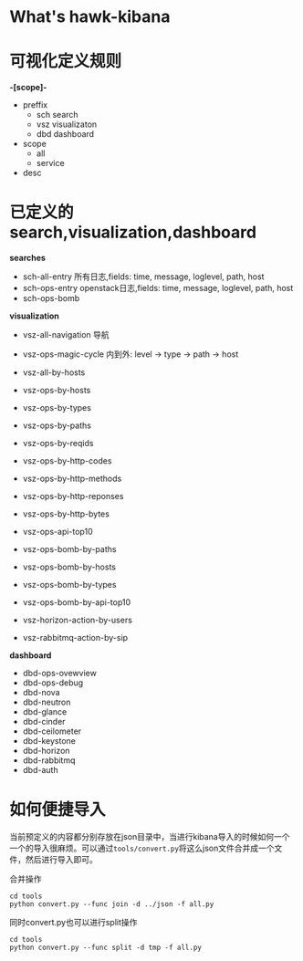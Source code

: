 # What's hawk-kibana

# 可视化定义规则

**<preffix>-[scope]-<desc>**

- preffix
    - sch search
    - vsz visualizaton
    - dbd dashboard
- scope
    - all
    - service
- desc

# 已定义的search,visualization,dashboard

**searches**

- sch-all-entry 
   所有日志,fields: time, message, loglevel, path, host
- sch-ops-entry
   openstack日志,fields: time, message, loglevel, path, host
- sch-ops-bomb

**visualization**

- vsz-all-navigation
   导航
- vsz-ops-magic-cycle
   内到外: level -> type -> path -> host

- vsz-all-by-hosts
- vsz-ops-by-hosts
- vsz-ops-by-types
- vsz-ops-by-paths
- vsz-ops-by-reqids

- vsz-ops-by-http-codes
- vsz-ops-by-http-methods
- vsz-ops-by-http-reponses
- vsz-ops-by-http-bytes
- vsz-ops-api-top10

- vsz-ops-bomb-by-paths
- vsz-ops-bomb-by-hosts
- vsz-ops-bomb-by-types
- vsz-ops-bomb-by-api-top10

- vsz-horizon-action-by-users
- vsz-rabbitmq-action-by-sip


**dashboard**

- dbd-ops-ovewview
- dbd-ops-debug
- dbd-nova
- dbd-neutron
- dbd-glance
- dbd-cinder
- dbd-ceilometer
- dbd-keystone
- dbd-horizon
- dbd-rabbitmq
- dbd-auth

# 如何便捷导入

当前预定义的内容都分别存放在json目录中，当进行kibana导入的时候如何一个一个的导入很麻烦。可以通过`tools/convert.py`将这么json文件合并成一个文件，然后进行导入即可。

合并操作

    cd tools
    python convert.py --func join -d ../json -f all.py

同时convert.py也可以进行split操作 

    cd tools
    python convert.py --func split -d tmp -f all.py
